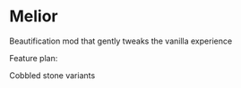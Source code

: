 # Melior
Beautification mod that gently tweaks the vanilla experience

Feature plan:

Cobbled stone variants
